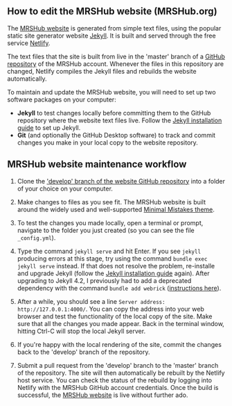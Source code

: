 ## How to edit the MRSHub website (MRSHub.org)

The [MRSHub website](https://www.mrshub.org) is generated from simple text files, using the popular static site generator website [Jekyll](https://jekyllrb.com/). It is built and served through the free service [Netlify](https://www.netlify.com/).

The text files that the site is built from live in the 'master' branch of a [GitHub repository](https://github.com/mrshub/mrshub-website/tree/master) of the MRSHub account. Whenever the files in this repository are changed, Netlify compiles the Jekyll files and rebuilds the website automatically.

To maintain and update the MRSHub website, you will need to set up two software packages on your computer:
- **Jekyll** to test changes locally before committing them to the GitHub repository where the website text files live. Follow the [Jekyll installation guide](https://jekyllrb.com/docs/installation/) to set up Jekyll.
- **Git** (and optionally the GitHub Desktop software) to track and commit changes you make in your local copy to the website repository.

## MRSHub website maintenance workflow

1. Clone the ['develop' branch of the website GitHub repository](https://github.com/mrshub/mrshub-website/tree/develop) into a folder of your choice on your computer.

2. Make changes to files as you see fit. The MRSHub website is built around the widely used and well-supported [Minimal Mistakes theme](https://mmistakes.github.io/minimal-mistakes/docs/quick-start-guide/).

3. To test the changes you made locally, open a terminal or prompt, navigate to the folder you just created (so you can see the file `_config.yml`).

4. Type the command `jekyll serve` and hit Enter. If you see `jekyll` producing errors at this stage, try using the command `bundle exec jekyll serve` instead. If that does not resolve the problem, re-installe and upgrade Jekyll (follow the [Jekyll installation guide](https://jekyllrb.com/docs/installation/) again). After upgrading to Jekyll 4.2, I previously had to add a deprecated dependency with the command `bundle add webrick` ([instructions here](https://github.com/jekyll/jekyll/issues/8523)).

5. After a while, you should see a line `Server address: http://127.0.0.1:4000/`. You can copy the address into your web browser and test the functionality of the local copy of the site. Make sure that all the changes you made appear. Back in the terminal window, hitting Ctrl-C will stop the local Jekyll server.

6. If you're happy with the local rendering of the site, commit the changes back to the 'develop' branch of the repository.

7. Submit a pull request from the 'develop' branch to the 'master' branch of the repository. The site will then automatically be rebuilt by the Netlify host service. You can check the status of the rebuild by logging into Netlify with the MRSHub GitHub account credentials. Once the build is successful, the [MRSHub website](https://www.mrshub.org) is live without further ado.
